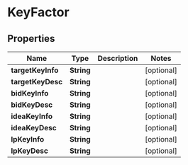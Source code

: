 

# KeyFactor


## Properties

Name | Type | Description | Notes
------------ | ------------- | ------------- | -------------
**targetKeyInfo** | **String** |  |  [optional]
**targetKeyDesc** | **String** |  |  [optional]
**bidKeyInfo** | **String** |  |  [optional]
**bidKeyDesc** | **String** |  |  [optional]
**ideaKeyInfo** | **String** |  |  [optional]
**ideaKeyDesc** | **String** |  |  [optional]
**lpKeyInfo** | **String** |  |  [optional]
**lpKeyDesc** | **String** |  |  [optional]




